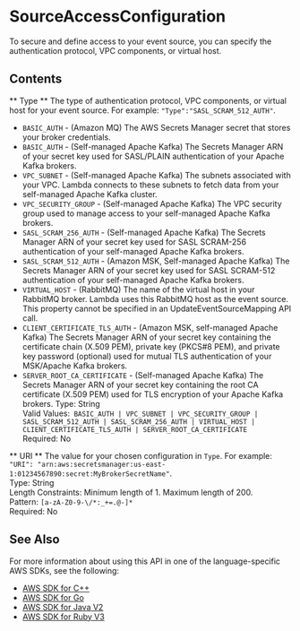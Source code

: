 # SourceAccessConfiguration<a name="API_SourceAccessConfiguration"></a>

To secure and define access to your event source, you can specify the authentication protocol, VPC components, or virtual host\.

## Contents<a name="API_SourceAccessConfiguration_Contents"></a>

 ** Type **   <a name="SSS-Type-SourceAccessConfiguration-Type"></a>
The type of authentication protocol, VPC components, or virtual host for your event source\. For example: `"Type":"SASL_SCRAM_512_AUTH"`\.  
+  `BASIC_AUTH` \- \(Amazon MQ\) The AWS Secrets Manager secret that stores your broker credentials\.
+  `BASIC_AUTH` \- \(Self\-managed Apache Kafka\) The Secrets Manager ARN of your secret key used for SASL/PLAIN authentication of your Apache Kafka brokers\.
+  `VPC_SUBNET` \- \(Self\-managed Apache Kafka\) The subnets associated with your VPC\. Lambda connects to these subnets to fetch data from your self\-managed Apache Kafka cluster\.
+  `VPC_SECURITY_GROUP` \- \(Self\-managed Apache Kafka\) The VPC security group used to manage access to your self\-managed Apache Kafka brokers\.
+  `SASL_SCRAM_256_AUTH` \- \(Self\-managed Apache Kafka\) The Secrets Manager ARN of your secret key used for SASL SCRAM\-256 authentication of your self\-managed Apache Kafka brokers\.
+  `SASL_SCRAM_512_AUTH` \- \(Amazon MSK, Self\-managed Apache Kafka\) The Secrets Manager ARN of your secret key used for SASL SCRAM\-512 authentication of your self\-managed Apache Kafka brokers\.
+  `VIRTUAL_HOST` \- \(RabbitMQ\) The name of the virtual host in your RabbitMQ broker\. Lambda uses this RabbitMQ host as the event source\. This property cannot be specified in an UpdateEventSourceMapping API call\.
+  `CLIENT_CERTIFICATE_TLS_AUTH` \- \(Amazon MSK, self\-managed Apache Kafka\) The Secrets Manager ARN of your secret key containing the certificate chain \(X\.509 PEM\), private key \(PKCS\#8 PEM\), and private key password \(optional\) used for mutual TLS authentication of your MSK/Apache Kafka brokers\.
+  `SERVER_ROOT_CA_CERTIFICATE` \- \(Self\-managed Apache Kafka\) The Secrets Manager ARN of your secret key containing the root CA certificate \(X\.509 PEM\) used for TLS encryption of your Apache Kafka brokers\. 
Type: String  
Valid Values:` BASIC_AUTH | VPC_SUBNET | VPC_SECURITY_GROUP | SASL_SCRAM_512_AUTH | SASL_SCRAM_256_AUTH | VIRTUAL_HOST | CLIENT_CERTIFICATE_TLS_AUTH | SERVER_ROOT_CA_CERTIFICATE`   
Required: No

 ** URI **   <a name="SSS-Type-SourceAccessConfiguration-URI"></a>
The value for your chosen configuration in `Type`\. For example: `"URI": "arn:aws:secretsmanager:us-east-1:01234567890:secret:MyBrokerSecretName"`\.  
Type: String  
Length Constraints: Minimum length of 1\. Maximum length of 200\.  
Pattern: `[a-zA-Z0-9-\/*:_+=.@-]*`   
Required: No

## See Also<a name="API_SourceAccessConfiguration_SeeAlso"></a>

For more information about using this API in one of the language\-specific AWS SDKs, see the following:
+  [AWS SDK for C\+\+](https://docs.aws.amazon.com/goto/SdkForCpp/lambda-2015-03-31/SourceAccessConfiguration) 
+  [AWS SDK for Go](https://docs.aws.amazon.com/goto/SdkForGoV1/lambda-2015-03-31/SourceAccessConfiguration) 
+  [AWS SDK for Java V2](https://docs.aws.amazon.com/goto/SdkForJavaV2/lambda-2015-03-31/SourceAccessConfiguration) 
+  [AWS SDK for Ruby V3](https://docs.aws.amazon.com/goto/SdkForRubyV3/lambda-2015-03-31/SourceAccessConfiguration) 